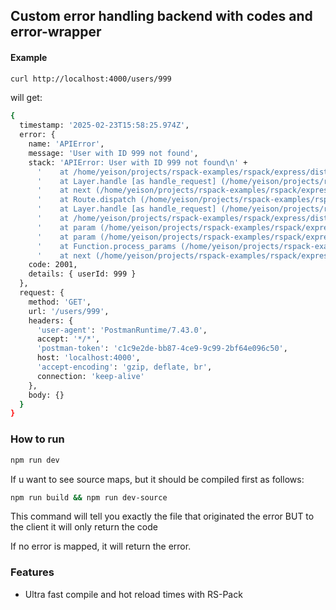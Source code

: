 ## Custom error handling backend with codes and error-wrapper


#### Example

```bash
curl http://localhost:4000/users/999
```

will get:
```bash
{
  timestamp: '2025-02-23T15:58:25.974Z',
  error: {
    name: 'APIError',
    message: 'User with ID 999 not found',
    stack: 'APIError: User with ID 999 not found\n' +
      '    at /home/yeison/projects/rspack-examples/rspack/express/dist/main.js:21899:19\n' +
      '    at Layer.handle [as handle_request] (/home/yeison/projects/rspack-examples/rspack/express/dist/main.js:8487:5)\n' +
      '    at next (/home/yeison/projects/rspack-examples/rspack/express/dist/main.js:8727:13)\n' +
      '    at Route.dispatch (/home/yeison/projects/rspack-examples/rspack/express/dist/main.js:8697:3)\n' +
      '    at Layer.handle [as handle_request] (/home/yeison/projects/rspack-examples/rspack/express/dist/main.js:8487:5)\n' +
      '    at /home/yeison/projects/rspack-examples/rspack/express/dist/main.js:7998:15\n' +
      '    at param (/home/yeison/projects/rspack-examples/rspack/express/dist/main.js:8079:14)\n' +
      '    at param (/home/yeison/projects/rspack-examples/rspack/express/dist/main.js:8090:14)\n' +
      '    at Function.process_params (/home/yeison/projects/rspack-examples/rspack/express/dist/main.js:8135:3)\n' +
      '    at next (/home/yeison/projects/rspack-examples/rspack/express/dist/main.js:7994:10)',
    code: 2001,
    details: { userId: 999 }
  },
  request: {
    method: 'GET',
    url: '/users/999',
    headers: {
      'user-agent': 'PostmanRuntime/7.43.0',
      accept: '*/*',
      'postman-token': 'c1c9e2de-bb87-4ce9-9c99-2bf64e096c50',
      host: 'localhost:4000',
      'accept-encoding': 'gzip, deflate, br',
      connection: 'keep-alive'
    },
    body: {}
  }
}
```

### How to run

```bash
npm run dev
```

If u want to see source maps, but it should be compiled first as follows:

```bash
npm run build && npm run dev-source
```

This command will tell you exactly the file that originated the error
BUT to the client it will only return the code

If no error is mapped, it will return the error. 

### Features

- Ultra fast compile and hot reload times with RS-Pack